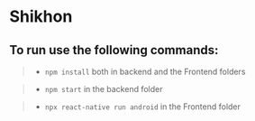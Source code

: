 # Shikhon


## To run use the following commands:

> * `npm install` both in backend and the Frontend folders 

> * `npm start` in the backend folder

> * `npx react-native run android` in the Frontend folder




